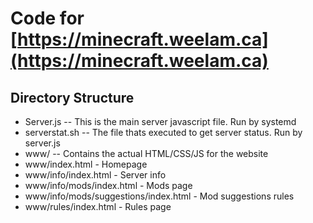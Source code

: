 # Code for [https://minecraft.weelam.ca](https://minecraft.weelam.ca)  

## Directory Structure
- Server.js  -- This is the main server javascript file. Run by systemd
- serverstat.sh -- The file thats executed to get server status. Run by server.js
- www/       -- Contains the actual HTML/CSS/JS for the website
- www/index.html - Homepage
- www/info/index.html - Server info
- www/info/mods/index.html - Mods page
- www/info/mods/suggestions/index.html - Mod suggestions rules
- www/rules/index.html - Rules page
